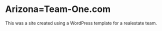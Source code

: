 <html>
<h1>Arizona=Team-One.com</h1>
<p>This was a site created using a WordPress template for a realestate team. </p>
</html>
